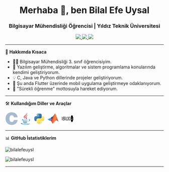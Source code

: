 <h1 align="center">Merhaba 👋, ben Bilal Efe Uysal</h1>
<h3 align="center">Bilgisayar Mühendisliği Öğrencisi | Yıldız Teknik Üniversitesi</h3>

<p align="center">
  <a href="https://www.linkedin.com/in/bilal-efe-uysal-25b66b255/" target="_blank">
    <img src="https://img.shields.io/badge/LinkedIn-0077B5?style=for-the-badge&logo=linkedin&logoColor=white" />
  </a>
  <a href="mailto:bilalefeuysalbs@gmail.com">
    <img src="https://img.shields.io/badge/Gmail-D14836?style=for-the-badge&logo=gmail&logoColor=white" />
  </a>
  <a href="https://instagram.com/bilalefeuysl" target="_blank">
    <img src="https://img.shields.io/badge/Instagram-E4405F?style=for-the-badge&logo=instagram&logoColor=white" />
  </a>
</p>

---

🎯 **Hakkımda Kısaca**

- 👨‍💻 Bilgisayar Mühendisliği 3. sınıf öğrencisiyim.
- 🚀 Yazılım geliştirme, algoritmalar ve sistem programlama konularında kendimi geliştiriyorum.
- 💡 C, Java ve Python dillerinde projeler geliştiriyorum.
- 🌱 Şu anda Flutter üzerinde mobil uygulama geliştirmeye odaklanıyorum.
- 🧠 "Sürekli öğrenme" mottosuyla hareket ediyorum.

---

🛠️ **Kullandığım Diller ve Araçlar**

<p align="left">
  <img src="https://raw.githubusercontent.com/devicons/devicon/master/icons/c/c-original.svg" alt="C" width="40" height="40"/>
  <img src="https://raw.githubusercontent.com/devicons/devicon/master/icons/java/java-original.svg" alt="Java" width="40" height="40"/>
  <img src="https://raw.githubusercontent.com/devicons/devicon/master/icons/python/python-original.svg" alt="Python" width="40" height="40"/>
  <img src="https://raw.githubusercontent.com/devicons/devicon/master/icons/matlab/matlab-original.svg" alt="MATLAB" width="40" height="40"/>
  <img src="https://raw.githubusercontent.com/Verilog-Solutions/.github/main/assets/verilog-logo.svg" alt="Verilog" width="40" height="40"/>
</p>

---

📊 **GitHub İstatistiklerim**

<p align="left">
  <img src="https://github-readme-stats.vercel.app/api?username=bilalefeuysl&show_icons=true&theme=tokyonight&locale=tr" alt="bilalefeuysl" />
</p>
<p align="left">
  <img src="https://github-readme-streak-stats.herokuapp.com/?user=bilalefeuysl&theme=tokyonight" alt="bilalefeuysl" />
</p>

---

<!-- Profil ziyaretçisi eklemek istersen -->
<!-- 
<p align="center">
  <img src="https://komarev.com/ghpvc/?username=bilalefeuysl&label=Ziyaretçi%20Sayısı&color=0e75b6&style=flat" alt="bilalefeuysl" />
</p> 
-->

